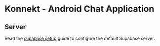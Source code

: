 # Konnekt - Android Chat Application

## Server
Read the [supabase setup](/core/network/supabase/README.md) guide to configure the default Supabase server.
